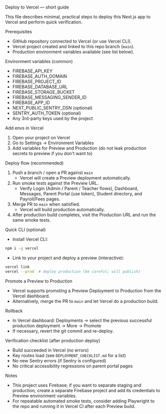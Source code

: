 Deploy to Vercel — short guide

This file describes minimal, practical steps to deploy this Next.js app to Vercel and perform quick verification.

Prerequisites
- GitHub repository connected to Vercel (or use Vercel CLI).
- Vercel project created and linked to this repo branch (`main`).
- Production environment variables available (see list below).

Environment variables (common)
- FIREBASE_API_KEY
- FIREBASE_AUTH_DOMAIN
- FIREBASE_PROJECT_ID
- FIREBASE_DATABASE_URL
- FIREBASE_STORAGE_BUCKET
- FIREBASE_MESSAGING_SENDER_ID
- FIREBASE_APP_ID
- NEXT_PUBLIC_SENTRY_DSN (optional)
- SENTRY_AUTH_TOKEN (optional)
- Any 3rd-party keys used by the project

Add envs in Vercel
1. Open your project on Vercel
2. Go to Settings → Environment Variables
3. Add variables for Preview and Production (do not leak production secrets to preview if you don't want to)

Deploy flow (recommended)
1. Push a branch / open a PR against `main`
   - Vercel will create a Preview deployment automatically.
2. Run smoke tests against the Preview URL.
   - Verify Login (Admin / Parent / Teacher flows), Dashboard, Messages, Parent Portal (use token), Student directory, and Payroll/Fees pages.
3. Merge PR to `main` when satisfied.
   - Vercel will build production automatically.
4. After production build completes, visit the Production URL and run the same smoke tests.

Quick CLI (optional)
- Install Vercel CLI:
```bash
npm i -g vercel
```
- Link to your project and deploy a preview (interactive):
```bash
vercel link
vercel --prod  # deploy production (be careful; will publish)
```

Promote a Preview to Production
- Vercel supports promoting a Preview Deployment to Production from the Vercel dashboard.
- Alternatively, merge the PR to `main` and let Vercel do a production build.

Rollback
- In Vercel dashboard: Deployments → select the previous successful production deployment → More → Promote
- If necessary, revert the git commit and re-deploy.

Verification checklist (after production deploy)
- Build succeeded in Vercel (no errors)
- Key routes load (see `DEPLOYMENT_CHECKLIST.md` for a list)
- No new Sentry errors (if Sentry is configured)
- No critical accessibility regressions on parent portal pages

Notes
- This project uses Firebase; if you want to separate staging and production, create a separate Firebase project and add its credentials to Preview environment variables.
- For repeatable automated smoke tests, consider adding Playwright to the repo and running it in Vercel CI after each Preview build.

